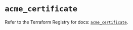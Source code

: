 # `acme_certificate`

Refer to the Terraform Registry for docs: [`acme_certificate`](https://registry.terraform.io/providers/vancluever/acme/2.21.0/docs/resources/certificate).
